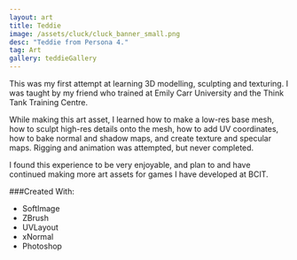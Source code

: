 ```yaml
---
layout: art
title: Teddie
image: /assets/cluck/cluck_banner_small.png
desc: "Teddie from Persona 4."
tag: Art
gallery: teddieGallery
---
```

This was my first attempt at learning 3D modelling, sculpting and texturing. I was taught by my friend who trained at Emily Carr University and the Think Tank Training Centre.

While making this art asset, I learned how to make a low-res base mesh, how to sculpt high-res details onto the mesh, how to add UV coordinates, how to bake normal and shadow maps, and create texture and specular maps. Rigging and animation was attempted, but never completed.

I found this experience to be very enjoyable, and plan to and have continued making more art assets for games I have developed at BCIT.

###Created With:
* SoftImage
* ZBrush
* UVLayout
* xNormal
* Photoshop